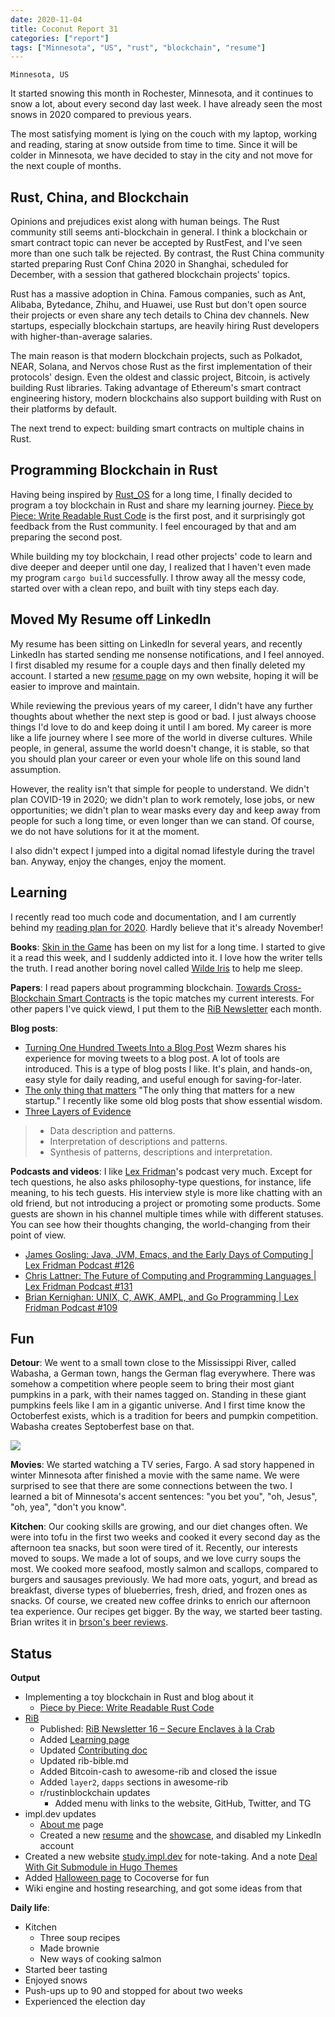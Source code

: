 ```yaml
---
date: 2020-11-04
title: Coconut Report 31
categories: ["report"]
tags: ["Minnesota", "US", "rust", "blockchain", "resume"]
---
```


`Minnesota, US`

It started snowing this month in Rochester, Minnesota,
and it continues to snow a lot, about every second day last week.
I have already seen the most snows in 2020 compared to previous years.

The most satisfying moment is lying on the couch with my laptop,
working and reading, staring at snow outside from time to time.
Since it will be colder in Minnesota,
we have decided to stay in the city and not move for
the next couple of months.


## Rust, China, and Blockchain

Opinions and prejudices exist along with human beings.
The Rust community still seems anti-blockchain in general.
I think a blockchain or smart contract topic
can never be accepted by RustFest,
and I've seen more than one such talk be rejected.
By contrast, the Rust China community started
preparing Rust Conf China 2020 in Shanghai,
scheduled for December,
with a session that gathered blockchain projects' topics.

Rust has a massive adoption in China.
Famous companies, such as Ant, Alibaba, Bytedance, Zhihu, and Huawei,
use Rust
but don't open source their projects or even share any tech details
to China dev channels.
New startups, especially blockchain startups, are heavily hiring Rust
developers with higher-than-average salaries.

The main reason is that modern blockchain projects,
such as Polkadot, NEAR, Solana, and Nervos chose Rust
as the first implementation of their protocols' design.
Even the oldest and classic project, Bitcoin,
is actively building Rust libraries.
Taking advantage of Ethereum's smart contract engineering history,
modern blockchains also support building with Rust
on their platforms by default.

The next trend to expect:
building smart contracts on multiple chains in Rust.


## Programming Blockchain in Rust

Having being inspired by [Rust_OS](https://os.phil-opp.com/) for a long time,
I finally decided to program a toy blockchain in Rust
and share my learning journey.
[Piece by Piece: Write Readable Rust Code](/posts/write-readable-rust-code)
is the first post, and it surprisingly got feedback from the Rust community.
I feel encouraged by that and am preparing the second post.

While building my toy blockchain,
I read other projects' code to learn and dive deeper and deeper
until one day,
I realized that I haven't even made my program `cargo build` successfully.
I throw away all the messy code, started over
with a clean repo, and built with tiny steps each day.


## Moved My Resume off LinkedIn

My resume has been sitting on LinkedIn for several years,
and recently LinkedIn has started sending me nonsense notifications,
and I feel annoyed. 
I first disabled my resume for a couple days and then 
finally deleted my account.
I started a new [resume page](/resume) on my own website,
hoping it will be easier to improve and maintain.

While reviewing the previous years of my career,
I didn't have any further thoughts about 
whether the next step is good or bad.
I just always choose things I'd love to do
and keep doing it until I am bored.
My career is more like a life journey 
where I see more of the world in diverse cultures.
While people, in general, assume the world doesn't change, it is stable,
so that you should plan your career or 
even your whole life on this sound land assumption.

However, the reality isn't that simple for people 
to understand. We didn't plan COVID-19 in 2020; 
we didn't plan to work remotely, lose jobs, 
or new opportunities; 
we didn't plan to wear masks every day and 
keep away from people for such a long time, 
or even longer than we can stand. 
Of course, we do not have solutions for it at the moment.

I also didn't expect I jumped into a digital nomad lifestyle 
during the travel ban. 
Anyway, enjoy the changes, enjoy the moment.


## Learning

I recently read too much code and documentation, 
and I am currently behind my
[reading plan for 2020](https://www.goodreads.com/challenges/11621-2020-reading-challenge).
Hardly believe that it's already November!

**Books**:
[Skin in the Game](https://www.amazon.com/Skin-Game-Hidden-Asymmetries-Daily-ebook/dp/B075HYVP7C/)
has been on my list for a long time.
I started to give it a read this week, 
and I suddenly addicted into it.
I love how the writer tells the truth.
I read another boring novel called [Wilde Iris](https://www.amazon.com/Wilde-Iris-April-Nugent-ebook/dp/B00B3MLJG8/)
to help me sleep.

**Papers**:
I read papers about programming blockchain.
[Towards Cross-Blockchain Smart Contracts](https://arxiv.org/pdf/2010.07352.pdf)
is the topic matches my current interests.
For other papers I've quick viewd, I put them to the [RiB Newsletter](https://rustinblockchain.org/newsletters/)
each month.

**Blog posts**:
- [Turning One Hundred Tweets Into a Blog Post](https://www.wezm.net/v2/posts/2020/turning-one-hundred-tweets-into-a-blog-post/)
  Wezm shares his experience for moving tweets to a blog post.
  A lot of tools are introduced.
  This is a type of blog posts I like. 
  It's plain, and hands-on, easy style for daily reading, 
  and useful enough for saving-for-later.
- [The only thing that matters](https://pmarchive.com/guide_to_startups_part4.html)
  "The only thing that matters for a new startup."
  I recently like some old blog posts that 
  show essential wisdom.
- [Three Layers of Evidence](https://zettelkasten.de/posts/layers-of-evidence/) 
>- Data description and patterns.
>- Interpretation of descriptions and patterns.
>- Synthesis of patterns, descriptions and interpretation.


**Podcasts and videos**:
I like [Lex Fridman](https://www.youtube.com/c/lexfridman)'s podcast very much.
Except for tech questions, he also asks philosophy-type questions, 
for instance, life meaning, to his tech guests. 
His interview style is more like chatting with an old friend, 
but not introducing a project or promoting some products. 
Some guests are shown in his channel multiple times 
while with different statuses. 
You can see how their thoughts changing, 
the world-changing from their point of view.

- [James Gosling: Java, JVM, Emacs, and the Early Days of Computing | Lex Fridman Podcast #126](https://www.youtube.com/watch?v=IT__Nrr3PNI)
- [Chris Lattner: The Future of Computing and Programming Languages | Lex Fridman Podcast #131](https://www.youtube.com/watch?v=nWTvXbQHwWs)
- [Brian Kernighan: UNIX, C, AWK, AMPL, and Go Programming | Lex Fridman Podcast #109](https://www.youtube.com/watch?v=O9upVbGSBFo)

## Fun

**Detour**:
We went to a small town close to the Mississippi River, 
called Wabasha, a German town, hangs the German flag everywhere. 
There was somehow a competition where people seem to 
bring their most giant pumpkins in a park, 
with their names tagged on. 
Standing in these giant pumpkins feels like 
I am in a gigantic universe. 
And I first time know the Octoberfest exists, 
which is a tradition for beers and pumpkin competition. 
Wabasha creates Septoberfest base on that.

![](/graphic-assets/2020-pumpkin.jpg)

**Movies**:
We started watching a TV series, Fargo. 
A sad story happened in winter Minnesota after 
finished a movie with the same name. 
We were surprised to see that there are 
some connections between the two. 
I learned a bit of Minnesota's accent sentences: 
"you bet you", "oh, Jesus", "oh, yea", "don't you know".

**Kitchen**:
Our cooking skills are growing,
and our diet changes often.
We were into tofu in the first two weeks and cooked it
every second day as the afternoon tea snacks,
but soon were tired of it.
Recently, our interests moved to soups.
We made a lot of soups, and we love curry soups the most.
We cooked more seafood, mostly salmon and scallops,
compared to burgers and sausages previously.
We had more oats, yogurt, and bread as breakfast,
diverse types of blueberries, fresh, dried, and frozen ones as snacks.
Of course, we created new coffee drinks to
enrich our afternoon tea experience.
Our recipes get bigger.
By the way, we started beer tasting.
Brian writes it in [brson's beer reviews](https://brson.github.io/beer/index.html).

## Status

**Output**

- Implementing a toy blockchain in Rust and blog about it
  - [Piece by Piece: Write Readable Rust Code](/posts/write-readable-rust-code)
- [RiB](https://rustinblockchain.org/)
  - Published: [RiB Newsletter 16 – Secure Enclaves à la Crab](https://rustinblockchain.org/newsletters/2020-09-30-secure-enclaves-a-la-crab/)
  - Added [Learning page](https://rustinblockchain.org/learning)
  - Updated [Contributing doc](https//rustinblochain.org/contributing)
  - Updated rib-bible.md
  - Added Bitcoin-cash to awesome-rib and closed the issue
  - Added `layer2`, `dapps` sections in awesome-rib
  - r/rustinblockchain updates
    - Added menu with links to the website, GitHub, Twitter, and TG
- impl.dev updates
  - [About me](/about) page
  - Created a new [resume](/resume) and the [showcase](/showcase),
    and disabled my LinkedIn account
- Created a new website [study.impl.dev](https://study.impl.dev) for note-taking.
  And a note [Deal With Git Submodule in Hugo Themes](https://study.impl.dev/hacking/git-submodule-hugo-theme/)
- Added [Halloween page](https://cocoverse.com/halloween) to Cocoverse for fun
- Wiki engine and hosting researching, and got some ideas from that

**Daily life**:

- Kitchen
  - Three soup recipes
  - Made brownie
  - New ways of cooking salmon
- Started beer tasting
- Enjoyed snows
- Push-ups up to 90 and stopped for about two weeks
- Experienced the election day

